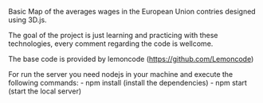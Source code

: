Basic Map of the averages wages in the European Union contries designed using 3D.js.

The goal of the project is just learning and practicing with these technologies, every comment regarding the code is wellcome.

The base code is provided by lemoncode (https://github.com/Lemoncode)

For run the server you need nodejs in your machine and execute the following commands:
    - npm install (install the dependencies)
    - npm start (start the local server)